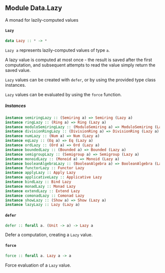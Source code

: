 ## Module Data.Lazy

A monad for lazily-computed values

#### `Lazy`

``` purescript
data Lazy :: * -> *
```

`Lazy a` represents lazily-computed values of type `a`.

A lazy value is computed at most once - the result is saved
after the first computation, and subsequent attempts to read
the value simply return the saved value.

`Lazy` values can be created with `defer`, or by using the provided
type class instances.

`Lazy` values can be evaluated by using the `force` function.

##### Instances
``` purescript
instance semiringLazy :: (Semiring a) => Semiring (Lazy a)
instance ringLazy :: (Ring a) => Ring (Lazy a)
instance moduloSemiringLazy :: (ModuloSemiring a) => ModuloSemiring (Lazy a)
instance divisionRingLazy :: (DivisionRing a) => DivisionRing (Lazy a)
instance numLazy :: (Num a) => Num (Lazy a)
instance eqLazy :: (Eq a) => Eq (Lazy a)
instance ordLazy :: (Ord a) => Ord (Lazy a)
instance boundedLazy :: (Bounded a) => Bounded (Lazy a)
instance semigroupLazy :: (Semigroup a) => Semigroup (Lazy a)
instance monoidLazy :: (Monoid a) => Monoid (Lazy a)
instance booleanAlgebraLazy :: (BooleanAlgebra a) => BooleanAlgebra (Lazy a)
instance functorLazy :: Functor Lazy
instance applyLazy :: Apply Lazy
instance applicativeLazy :: Applicative Lazy
instance bindLazy :: Bind Lazy
instance monadLazy :: Monad Lazy
instance extendLazy :: Extend Lazy
instance comonadLazy :: Comonad Lazy
instance showLazy :: (Show a) => Show (Lazy a)
instance lazyLazy :: Lazy (Lazy a)
```

#### `defer`

``` purescript
defer :: forall a. (Unit -> a) -> Lazy a
```

Defer a computation, creating a `Lazy` value.

#### `force`

``` purescript
force :: forall a. Lazy a -> a
```

Force evaluation of a `Lazy` value.


